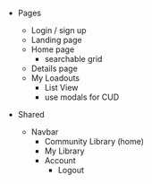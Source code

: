 - Pages

  - Login / sign up
  - Landing page
  - Home page
    - searchable grid
  - Details page
  - My Loadouts
    - List View
    - use modals for CUD

- Shared
  - Navbar
    - Community Library (home)
    - My Library
    - Account
      - Logout
